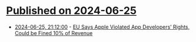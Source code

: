 # [Published on 2024-06-25](index.md)

* [2024-06-25, 21:12:00](https://soylentnews.org/article.pl?sid=24/06/25/0647211&from=rss) - [EU Says Apple Violated App Developers’ Rights, Could be Fined 10% of Revenue](https://soylentnews.org/article.pl?sid=24/06/25/0647211&from=rss)
